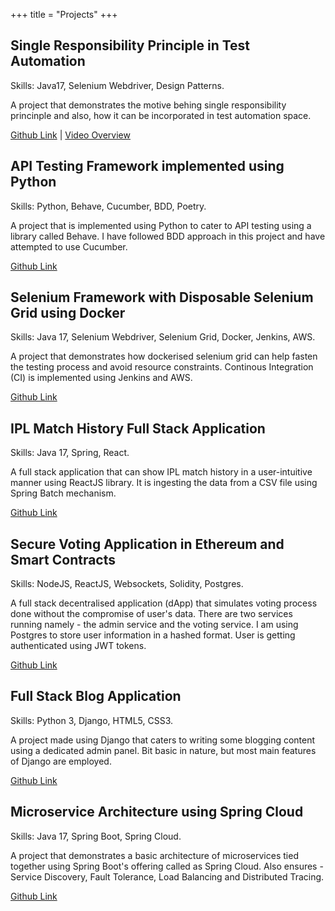 +++ 
title = "Projects"
+++

## Single Responsibility Principle in Test Automation

Skills: Java17, Selenium Webdriver, Design Patterns.

A project that demonstrates the motive behing single responsibility princinple and also, how it can be incorporated in test automation space.

[Github Link](https://github.com/mr-possible/SingleResponsibilityPrincipal_Demo) | [Video Overview](https://youtu.be/ImQeSQ_iXqs?si=URAlrXr6Ar_JWs40)

## API Testing Framework implemented using Python

Skills: Python, Behave, Cucumber, BDD, Poetry.

A project that is implemented using Python to cater to API testing using a library called Behave. I have followed BDD approach in this project and have attempted to use Cucumber.

[Github Link](https://github.com/mr-possible/python-api-automation)

## Selenium Framework with Disposable Selenium Grid using Docker

Skills: Java 17, Selenium Webdriver, Selenium Grid, Docker, Jenkins, AWS.

A project that demonstrates how dockerised selenium grid can help fasten the testing process and avoid resource constraints. Continous Integration (CI) is implemented using Jenkins and AWS.

[Github Link](https://github.com/mr-possible/selenium-with-docker)

## IPL Match History Full Stack Application

Skills: Java 17, Spring, React.

A full stack application that can show IPL match history in a user-intuitive manner using ReactJS library. It is ingesting the data from a CSV file using Spring Batch mechanism.

[Github Link](https://github.com/mr-possible/ipl-dashboard)

## Secure Voting Application in Ethereum and Smart Contracts

Skills: NodeJS, ReactJS, Websockets, Solidity, Postgres.

A full stack decentralised application (dApp) that simulates voting process done without the compromise of user's data. There are two services running namely - the admin service and the voting service. I am using Postgres to store user information in a hashed format. User is getting authenticated using JWT tokens.

[Github Link](https://github.com/mr-possible/ipl-dashboard)

## Full Stack Blog Application

Skills: Python 3, Django, HTML5, CSS3.

A project made using Django that caters to writing some blogging content using a dedicated admin panel. Bit basic in nature, but most main features of Django are employed.

[Github Link](https://github.com/mr-possible/my-blog)

## Microservice Architecture using Spring Cloud

Skills: Java 17, Spring Boot, Spring Cloud.

A project that demonstrates a basic architecture of microservices tied together using Spring Boot's offering called as Spring Cloud. Also ensures - Service Discovery, Fault Tolerance, Load Balancing and Distributed Tracing.

[Github Link](https://github.com/mr-possible/spring-cloud-fundamentals)